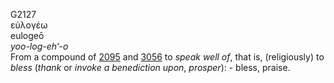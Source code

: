 <body>
  <p>G2127<br>  εὐλογέω  <br> eulogeō  <br><i>yoo-log-eh‘-o </i><br>From a compound of <a href="g2095.htm">2095</a> and <a href="g3056.htm">3056</a>  to <i>speak</i> <i>well</i> <i>of</i>, that is, (religiously) to <i>bless</i> (<i>thank</i> or <i>invoke</i> <i>a</i> <i>benediction</i> <i>upon</i>, <i>prosper</i>): - bless, praise.<br></p>
 </body>